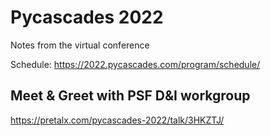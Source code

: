 # Pycascades 2022

Notes from the virtual conference

Schedule: <https://2022.pycascades.com/program/schedule/>

## Meet & Greet with PSF D&I workgroup

<https://pretalx.com/pycascades-2022/talk/3HKZTJ/>
